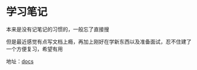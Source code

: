# 学习笔记

本来是没有记笔记的习惯的，一般忘了直接搜

但是最近感觉有点写文档上瘾，再加上刚好在学新东西以及准备面试，忍不住建了一个方便复习，希望有用

地址：[docs](https://junzzzz.github.io/study-docs/)
